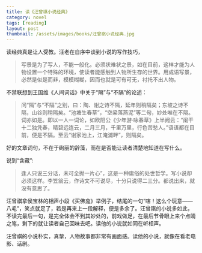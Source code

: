 ```yaml
---
title: 读《汪曾祺小说经典》  
category: novel  
tags: [reading]  
layout: post  
thumbnail: /assets/images/books/汪曾祺小说经典.jpg
---
```



读经典真是让人受教。汪老在自序中谈到小说的写作技巧，

> 写景是为了写人，不能一般化。必须状难状之景，如在目前，这样才能为人物设置一个特殊的环境，使读者能感触到人物所生存的世界。用成语写景，必然是似是而非，模模糊糊，因而也就是可有可无，衬托不出人物。

不禁联想到王国维《人间词话》中关于“隔”与“不隔”的论述：

> 问“隔”与“不隔”之别，曰：陶、谢之诗不隔，延年则稍隔矣；东坡之诗不隔，山谷则稍隔矣。“池塘生春草”，“空梁落燕泥”等二句，妙处唯在不隔。词亦如是。即以一人一词论，如欧阳公《少年游·咏春草》上半阙云：“阑干十二独凭春，晴碧远连云，二月三月，千里万里，行色苦愁人。”语语都在目前，便是不隔。至云“谢家池上，江淹浦畔”，则隔矣。

好的文章词句，不在于绚丽的辞藻，而在是否能让读者清楚地知道在写什么。


说到“含藏”:

> 逢人只说三分话，未可全抛一片心”，这是一种庸俗的处世哲学。写小说却必须这样。李笠翁云，作诗文不可说尽，十分只说得二三分。都说出来，就没有意思了。

汪曾祺拿侯宝林的相声小段《买佛龛》举例子，结尾的一句“嗐！这么个玩意——八毛”，笑点就足了，若是再来上一段解释，便是多余了。汪曾祺的小说多如此，不读完最后一句，是完全体会不到其妙处的，前戏做足，在最后节骨眼上来个点睛之笔，剩下的就让读者自己回味去吧。读他的小说就如同在听相声。

汪曾祺的小说朴实，真挚，人物故事都非常有画面感。读他的小说，就像在看老电影、话剧。
